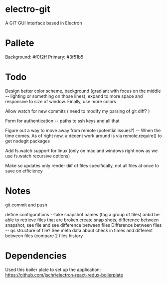# electro-git
A GIT GUI interface based in Electron

# Pallete
Background: #f0f2ff
Primary: #3f51b5


# Todo
Design better color scheme, background (gradiant with focus on the middle -- lighting or something on those lines), expand to more space and responsive to size of window. Finally, use more colors 

Allow watch for new commits ( need to modify my parsing of git diff? )

Form for authentication -- paths to ssh keys and all that 

Figure out a way to move away from remote (potential issues?) -- When the time comes. As of right now, a decent work around is via remote.require() to get nodegit packages  

Add fs.watch support for linux (only on mac and windows right now as we use fs.watch recursive options)

Make so updates only render diif of files specifically, not all files at once to save on efficiency

# Notes
git commit and push

define configurations --take snapshot names (tag a group of files) anbd be able to retrieve files that are broken
create snap shots, difference between snapshot, see file and see difference between files
Difference between files -- qs structure of file? 
See meta data about check in times and different between files (compare 2 files history

# Dependencies

Used this boiler plate to set up the application: https://github.com/jschr/electron-react-redux-boilerplate

